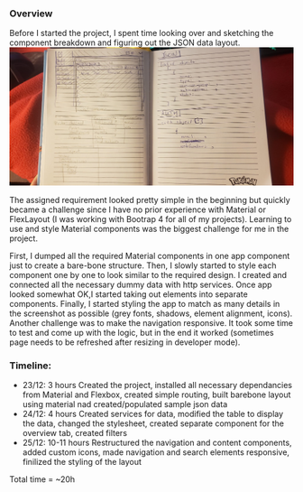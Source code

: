 ### Overview
Before I started the project, I spent time looking over and sketching the component breakdown and figuring out the JSON data layout.
![Tux, the Linux mascot](https://raw.githubusercontent.com/ToaIgnika/ng-project-test/master/src/assets/img/sketch.jpg)

The assigned requirement looked pretty simple in the beginning but quickly became a challenge since I have no prior experience with Material or FlexLayout (I was working with Bootrap 4 for all of my projects). Learning to use and style Material components was the biggest challenge for me in the project. 

First, I dumped all the required Material components in one app component just to create a bare-bone structure. Then, I slowly started to style each component one by one to look similar to the required design. I created and connected all the necessary dummy data with http services. Once app looked somewhat OK,I started taking out elements into separate components. Finally, I started styling the app to match as many details in the screenshot as possible (grey fonts, shadows, element alignment, icons). Another challenge was to make the navigation responsive. It took some time to test and come up with the logic, but in the end it worked (sometimes page needs to be refreshed after resizing in developer mode).


### Timeline: 

- 23/12: 3 hours
Created the project, installed all necessary dependancies from Material and Flexbox, created simple routing, built barebone layout using material nad created/populated sample json data
- 24/12: 4 hours
Created services for data, modified the table to display the data, changed the stylesheet, created separate component for the overview tab, created filters
- 25/12: 10-11 hours 
Restructured the navigation and content components, added custom icons, made navigation and search elements responsive, finilized the styling of the layout

Total time = ~20h
